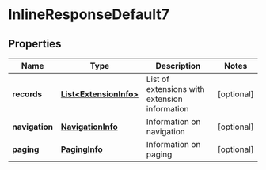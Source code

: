 
# InlineResponseDefault7

## Properties
Name | Type | Description | Notes
------------ | ------------- | ------------- | -------------
**records** | [**List&lt;ExtensionInfo&gt;**](ExtensionInfo.md) | List of extensions with extension information |  [optional]
**navigation** | [**NavigationInfo**](NavigationInfo.md) | Information on navigation |  [optional]
**paging** | [**PagingInfo**](PagingInfo.md) | Information on paging |  [optional]



